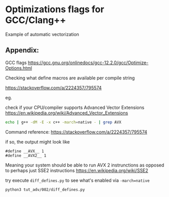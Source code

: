 

# Optimizations flags for GCC/Clang++

Example of automatic vectorization


## Appendix:

GCC flags
https://gcc.gnu.org/onlinedocs/gcc-12.2.0/gcc/Optimize-Options.html

Checking what define macros are available per compile string

https://stackoverflow.com/a/2224357/795574

eg.

check if your CPU/compiler supports Advanced Vector Extensions
https://en.wikipedia.org/wiki/Advanced_Vector_Extensions

```bash
echo | g++ -dM -E -x c++ -march=native - | grep AVX
```

Command reference: https://stackoverflow.com/a/2224357/795574

if so, the output might look like

```
#define __AVX__ 1
#define __AVX2__ 1
```

Meaning your system should be able to run AVX 2 instrunctions
as opposed to perhaps just SSE2 instructions
https://en.wikipedia.org/wiki/SSE2


try execute `diff_defines.py` to see what's enabled via `-march=native`

```python3
python3 tut_adv/002/diff_defines.py
```
